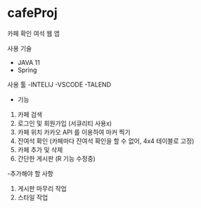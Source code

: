 # cafeProj

카페 확인 여석 웹 앱 

사용 기술
- JAVA 11 
- Spring


사용 툴
-INTELIJ
-VSCODE
-TALEND

- 기능
1. 카페 검색
2. 로그인 및 회원가입 (서큐리티 사용x)
3. 카페 위치 카카오 API 를 이용하여 마커 찍기
4. 잔여석 확인 (카페마다 잔여석 확인을 할 수 없어, 4x4 테이블로 고정)
5. 카페 추가 및 삭제
6. 간단한 게시판 (R 기능 수정중)

-추가해야 할 사항
1. 게시판 마무리 작업
2. 스타일 작업
